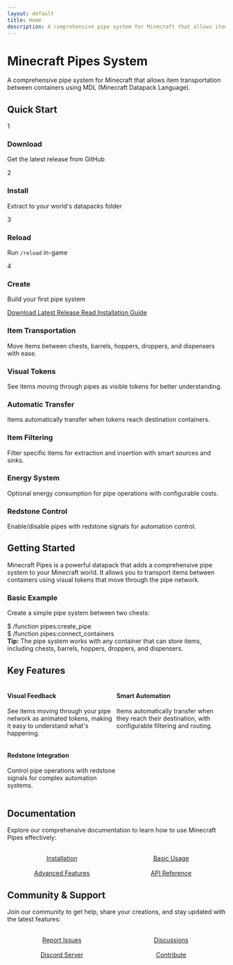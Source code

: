 ```yaml
---
layout: default
title: Home
description: A comprehensive pipe system for Minecraft that allows item transportation between containers using MDL (Minecraft Datapack Language).
---
```


<div class="page-header">
  <div class="page-header-content">
    <h1><i class="fas fa-stream"></i> Minecraft Pipes System</h1>
    <p>A comprehensive pipe system for Minecraft that allows item transportation between containers using MDL (Minecraft Datapack Language).</p>
  </div>
</div>

<div class="quick-start">
  <div class="quick-start-content">
    <h2><i class="fas fa-rocket"></i> Quick Start</h2>
    <div class="quick-start-steps">
      <div class="step">
        <div class="step-number">1</div>
        <h3>Download</h3>
        <p>Get the latest release from GitHub</p>
      </div>
      <div class="step">
        <div class="step-number">2</div>
        <h3>Install</h3>
        <p>Extract to your world's datapacks folder</p>
      </div>
      <div class="step">
        <div class="step-number">3</div>
        <h3>Reload</h3>
        <p>Run <code>/reload</code> in-game</p>
      </div>
      <div class="step">
        <div class="step-number">4</div>
        <h3>Create</h3>
        <p>Build your first pipe system</p>
      </div>
    </div>
    <div class="header-buttons">
      <a href="https://github.com/aaron777collins/MinecraftPipes/releases" class="btn btn-primary">
        <i class="fas fa-download"></i> Download Latest Release
      </a>
      <a href="/installation" class="btn btn-outline">
        <i class="fas fa-book"></i> Read Installation Guide
      </a>
    </div>
  </div>
</div>

<div class="feature-grid">
  <div class="feature-card">
    <div class="feature-icon">
      <i class="fas fa-boxes"></i>
    </div>
    <h3 class="feature-title">Item Transportation</h3>
    <p class="feature-description">Move items between chests, barrels, hoppers, droppers, and dispensers with ease.</p>
  </div>
  
  <div class="feature-card">
    <div class="feature-icon">
      <i class="fas fa-eye"></i>
    </div>
    <h3 class="feature-title">Visual Tokens</h3>
    <p class="feature-description">See items moving through pipes as visible tokens for better understanding.</p>
  </div>
  
  <div class="feature-card">
    <div class="feature-icon">
      <i class="fas fa-cogs"></i>
    </div>
    <h3 class="feature-title">Automatic Transfer</h3>
    <p class="feature-description">Items automatically transfer when tokens reach destination containers.</p>
  </div>
  
  <div class="feature-card">
    <div class="feature-icon">
      <i class="fas fa-filter"></i>
    </div>
    <h3 class="feature-title">Item Filtering</h3>
    <p class="feature-description">Filter specific items for extraction and insertion with smart sources and sinks.</p>
  </div>
  
  <div class="feature-card">
    <div class="feature-icon">
      <i class="fas fa-bolt"></i>
    </div>
    <h3 class="feature-title">Energy System</h3>
    <p class="feature-description">Optional energy consumption for pipe operations with configurable costs.</p>
  </div>
  
  <div class="feature-card">
    <div class="feature-icon">
      <i class="fas fa-sliders-h"></i>
    </div>
    <h3 class="feature-title">Redstone Control</h3>
    <p class="feature-description">Enable/disable pipes with redstone signals for automation control.</p>
  </div>
</div>

<div class="card">
  <div class="card-header">
    <div class="card-icon">
      <i class="fas fa-terminal"></i>
    </div>
    <h2 class="card-title">Getting Started</h2>
  </div>
  
  <p>Minecraft Pipes is a powerful datapack that adds a comprehensive pipe system to your Minecraft world. It allows you to transport items between containers using visual tokens that move through the pipe network.</p>
  
  <div class="minecraft-block">
    <h3><i class="fas fa-cube"></i> Basic Example</h3>
    <p>Create a simple pipe system between two chests:</p>
    <div class="command-example">
      <span class="prompt">$</span> <span class="command">/function pipes:create_pipe</span><br>
      <span class="prompt">$</span> <span class="command">/function pipes:connect_containers</span>
    </div>
  </div>
  
  <div class="alert alert-info">
    <i class="fas fa-info-circle"></i>
    <strong>Tip:</strong> The pipe system works with any container that can store items, including chests, barrels, hoppers, droppers, and dispensers.
  </div>
</div>

<div class="card">
  <div class="card-header">
    <div class="card-icon">
      <i class="fas fa-star"></i>
    </div>
    <h2 class="card-title">Key Features</h2>
  </div>
  
  <div style="display: grid; grid-template-columns: repeat(auto-fit, minmax(250px, 1fr)); gap: var(--space-xl);">
    <div>
      <h4><i class="fas fa-eye" style="color: var(--primary);"></i> Visual Feedback</h4>
      <p>See items moving through your pipe network as animated tokens, making it easy to understand what's happening.</p>
    </div>
    <div>
      <h4><i class="fas fa-cogs" style="color: var(--secondary);"></i> Smart Automation</h4>
      <p>Items automatically transfer when they reach their destination, with configurable filtering and routing.</p>
    </div>
    <div>
      <h4><i class="fas fa-shield-alt" style="color: var(--accent);"></i> Redstone Integration</h4>
      <p>Control pipe operations with redstone signals for complex automation systems.</p>
    </div>
  </div>
</div>

<div class="card">
  <div class="card-header">
    <div class="card-icon">
      <i class="fas fa-book"></i>
    </div>
    <h2 class="card-title">Documentation</h2>
  </div>
  
  <p>Explore our comprehensive documentation to learn how to use Minecraft Pipes effectively:</p>
  
  <div style="display: grid; grid-template-columns: repeat(auto-fit, minmax(200px, 1fr)); gap: var(--space-lg); margin-top: var(--space-xl);">
    <a href="/installation" class="btn btn-outline" style="text-align: center;">
      <i class="fas fa-download"></i><br>
      Installation
    </a>
    <a href="/basic-usage" class="btn btn-outline" style="text-align: center;">
      <i class="fas fa-play"></i><br>
      Basic Usage
    </a>
    <a href="/advanced-features" class="btn btn-outline" style="text-align: center;">
      <i class="fas fa-cogs"></i><br>
      Advanced Features
    </a>
    <a href="/api-reference" class="btn btn-outline" style="text-align: center;">
      <i class="fas fa-code"></i><br>
      API Reference
    </a>
  </div>
</div>

<div class="card">
  <div class="card-header">
    <div class="card-icon">
      <i class="fas fa-users"></i>
    </div>
    <h2 class="card-title">Community & Support</h2>
  </div>
  
  <p>Join our community to get help, share your creations, and stay updated with the latest features:</p>
  
  <div style="display: grid; grid-template-columns: repeat(auto-fit, minmax(200px, 1fr)); gap: var(--space-lg); margin-top: var(--space-xl);">
    <a href="https://github.com/aaron777collins/MinecraftPipes/issues" class="btn btn-secondary" style="text-align: center;">
      <i class="fab fa-github"></i><br>
      Report Issues
    </a>
    <a href="https://github.com/aaron777collins/MinecraftPipes/discussions" class="btn btn-secondary" style="text-align: center;">
      <i class="fas fa-comments"></i><br>
      Discussions
    </a>
    <a href="https://discord.gg/minecraft-pipes" class="btn btn-secondary" style="text-align: center;">
      <i class="fab fa-discord"></i><br>
      Discord Server
    </a>
    <a href="https://github.com/aaron777collins/MinecraftPipes/blob/main/CONTRIBUTING.md" class="btn btn-secondary" style="text-align: center;">
      <i class="fas fa-hands-helping"></i><br>
      Contribute
    </a>
  </div>
</div>
